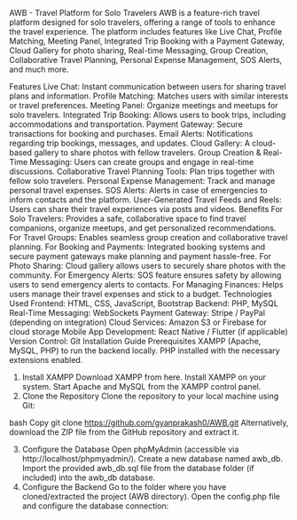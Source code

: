 AWB - Travel Platform for Solo Travelers
AWB is a feature-rich travel platform designed for solo travelers, offering a range of tools to enhance the travel experience. The platform includes features like Live Chat, Profile Matching, Meeting Panel, Integrated Trip Booking with a Payment Gateway, Cloud Gallery for photo sharing, Real-time Messaging, Group Creation, Collaborative Travel Planning, Personal Expense Management, SOS Alerts, and much more.

Features
Live Chat: Instant communication between users for sharing travel plans and information.
Profile Matching: Matches users with similar interests or travel preferences.
Meeting Panel: Organize meetings and meetups for solo travelers.
Integrated Trip Booking: Allows users to book trips, including accommodations and transportation.
Payment Gateway: Secure transactions for booking and purchases.
Email Alerts: Notifications regarding trip bookings, messages, and updates.
Cloud Gallery: A cloud-based gallery to share photos with fellow travelers.
Group Creation & Real-Time Messaging: Users can create groups and engage in real-time discussions.
Collaborative Travel Planning Tools: Plan trips together with fellow solo travelers.
Personal Expense Management: Track and manage personal travel expenses.
SOS Alerts: Alerts in case of emergencies to inform contacts and the platform.
User-Generated Travel Feeds and Reels: Users can share their travel experiences via posts and videos.
Benefits
For Solo Travelers: Provides a safe, collaborative space to find travel companions, organize meetups, and get personalized recommendations.
For Travel Groups: Enables seamless group creation and collaborative travel planning.
For Booking and Payments: Integrated booking systems and secure payment gateways make planning and payment hassle-free.
For Photo Sharing: Cloud gallery allows users to securely share photos with the community.
For Emergency Alerts: SOS feature ensures safety by allowing users to send emergency alerts to contacts.
For Managing Finances: Helps users manage their travel expenses and stick to a budget.
Technologies Used
Frontend: HTML, CSS, JavaScript, Bootstrap
Backend: PHP, MySQL
Real-Time Messaging: WebSockets
Payment Gateway: Stripe / PayPal (depending on integration)
Cloud Services: Amazon S3 or Firebase for cloud storage
Mobile App Development: React Native / Flutter (if applicable)
Version Control: Git
Installation Guide
Prerequisites
XAMPP (Apache, MySQL, PHP) to run the backend locally.
PHP installed with the necessary extensions enabled.
1. Install XAMPP
Download XAMPP from here.
Install XAMPP on your system.
Start Apache and MySQL from the XAMPP control panel.
2. Clone the Repository
Clone the repository to your local machine using Git:

bash
Copy
git clone https://github.com/gyanprakash0/AWB.git
Alternatively, download the ZIP file from the GitHub repository and extract it.

3. Configure the Database
Open phpMyAdmin (accessible via http://localhost/phpmyadmin/).
Create a new database named awb_db.
Import the provided awb_db.sql file from the database folder (if included) into the awb_db database.
4. Configure the Backend
Go to the folder where you have cloned/extracted the project (AWB directory).
Open the config.php file and configure the database connection:
